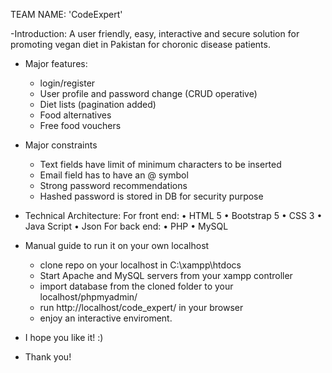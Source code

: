 TEAM NAME: 'CodeExpert'

-Introduction:
	A user friendly, easy, interactive and secure solution for promoting vegan diet in Pakistan for choronic disease patients.

- Major features:
	- login/register
	- User profile and password change (CRUD operative) 
	- Diet lists (pagination added)
	- Food alternatives 
	- Free food vouchers

- Major constraints
	- Text fields have limit of minimum characters to be inserted
	- Email field has to have an @ symbol
	- Strong password recommendations
	- Hashed password is stored in DB for security purpose

- Technical Architecture:
	For front end:
		• HTML 5
		• Bootstrap 5
		• CSS 3
		• Java Script
		• Json
	For back end:
		• PHP
		• MySQL

- Manual guide to run it on your own localhost
	- clone repo on your localhost in C:\xampp\htdocs
	- Start Apache and MySQL servers from your xampp controller
	- import database from the cloned folder to your localhost/phpmyadmin/
	- run http://localhost/code_expert/ in your browser
	- enjoy an interactive enviroment.

- I hope you like it! :)
- Thank you!